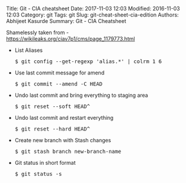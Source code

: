 Title: Git - CIA cheatsheet
Date: 2017-11-03 12:03
Modified: 2016-11-03 12:03
Category: git
Tags: git
Slug: git-cheat-sheet-cia-edition
Authors: Abhijeet Kasurde
Summary: Git - CIA Cheatsheet

Shamelessly taken from - https://wikileaks.org/ciav7p1/cms/page_1179773.html
* List Aliases

    <pre>$ git config --get-regexp 'alias.*' | colrm 1 6 </pre>

* Use last commit message for amend

    <pre>$ git commit --amend -C HEAD </pre>

* Undo last commit and bring everything to staging area

    <pre>$ git reset --soft HEAD^ </pre>

* Undo last commit and restart everything

    <pre>$ git reset --hard HEAD^ </pre>

* Create new branch with Stash changes

    <pre>$ git stash branch new-branch-name </pre>

* Git status in short format

    <pre>$ git status -s </pre>

